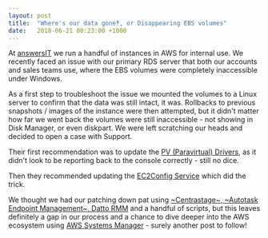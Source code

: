 ```yaml
---
layout: post
title:  "Where's our data gone‽, or Disappearing EBS volumes"
date:   2018-06-21 00:23:00 +1000
---
```

At [answersIT](https://answersit.com.au) we run a handful of instances in AWS for internal use. We recently faced an issue with our primary RDS server that both our accounts and sales teams use, where the EBS volumes were completely inaccessible under Windows. 

As a first step to troubleshoot the issue we mounted the volumes to a Linux server to confirm that the data was still intact, it was. Rollbacks to previous snapshots / images of the instance were then attempted, but it didn't matter how far we went back the volumes were still  inaccessible - not showing in Disk Manager, or even diskpart. We were left scratching our heads and decided to open a case with Support.

Their first recommendation was to update the [PV (Paravirtual) Drivers](https://docs.aws.amazon.com/AWSEC2/latest/WindowsGuide/Upgrading_PV_drivers.html), as it didn't look to be reporting back to the console correctly - still no dice.

Then they recommended updating the [EC2Config Service](https://docs.aws.amazon.com/AWSEC2/latest/WindowsGuide/ec2config-service.html) which did the trick.

We thought we had our patching down pat using [~Centrastage~, ~Autotask Endpoint Management~, Datto RMM](https://www.datto.com/business-management/datto-rmm) and a handful of scripts, but this leaves definitely a gap in our process and a chance to dive deeper into the AWS ecosystem using [AWS Systems Manager](https://docs.aws.amazon.com/systems-manager/latest/userguide/what-is-systems-manager.html) - surely another post to follow!